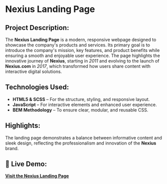 # Nexius Landing Page

## Project Description:
The **Nexius Landing Page** is a modern, responsive webpage designed to showcase the company's products and services. Its primary goal is to introduce the company's mission, key features, and product benefits while ensuring a smooth and enjoyable user experience. The page highlights the innovative journey of **Nexius**, starting in *2011* and evolving to the launch of **Nexius.com** in *2017*, which transformed how users share content with interactive digital solutions.

## Technologies Used:
- **HTML5 & SCSS** – For the structure, styling, and responsive layout.
- **JavaScript** – For interactive elements and enhanced user experience.
- **BEM Methodology** – To ensure clear, modular, and reusable CSS.

## Highlights:
The landing page demonstrates a balance between informative content and sleek design, reflecting the professionalism and innovation of the **Nexius** brand.

## 🔗 Live Demo:
[**Visit the Nexius Landing Page**](https://asushko25.github.io/nexius-site/src/)

